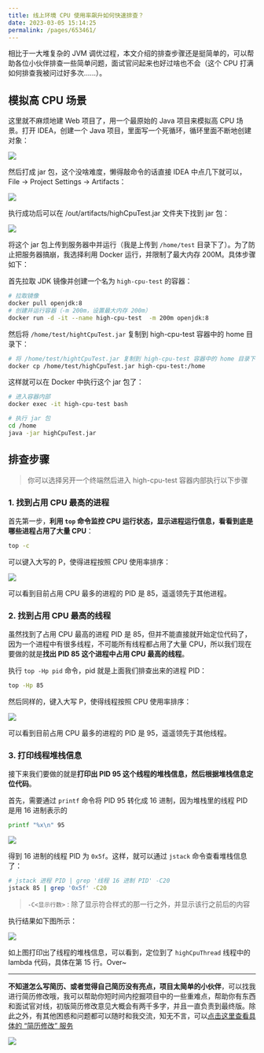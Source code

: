 ```yaml
---
title: 线上环境 CPU 使用率飙升如何快速排查？
date: 2023-03-05 15:14:25
permalink: /pages/653461/
---
```

相比于一大堆复杂的 JVM 调优过程，本文介绍的排查步骤还是挺简单的，可以帮助各位小伙伴排查一些简单问题，面试官问起来也好过啥也不会（这个 CPU 打满如何排查我被问过好多次......）。

## 模拟高 CPU 场景

这里就不麻烦地建 Web 项目了，用一个最原始的 Java 项目来模拟高 CPU 场景。打开 IDEA，创建一个 Java 项目，里面写一个死循环，循环里面不断地创建对象：

![](https://cs-wiki.oss-cn-shanghai.aliyuncs.com/img/image-20230305154226134.png)

然后打成 jar 包，这个没啥难度，懒得敲命令的话直接 IDEA 中点几下就可以，File -> Project Settings -> Artifacts：

![](https://cs-wiki.oss-cn-shanghai.aliyuncs.com/img/image-20230305151843163.png)

执行成功后可以在 /out/artifacts/highCpuTest.jar 文件夹下找到 jar 包：

![](https://cs-wiki.oss-cn-shanghai.aliyuncs.com/img/image-20230305152227546.png)

将这个 jar 包上传到服务器中并运行（我是上传到 `/home/test` 目录下了）。为了防止把服务器搞崩，我选择利用 Docker 运行，并限制了最大内存 200M。具体步骤如下：

首先拉取 JDK 镜像并创建一个名为 `high-cpu-test` 的容器：

```bash
# 拉取镜像
docker pull openjdk:8
# 创建并运行容器（-m 200m，设置最大内存 200m）
docker run -d -it --name high-cpu-test  -m 200m openjdk:8
```

然后将 `/home/test/hightCpuTest.jar` 复制到 high-cpu-test 容器中的 home 目录下：

```bash
# 将 /home/test/hightCpuTest.jar 复制到 high-cpu-test 容器中的 home 目录下
docker cp /home/test/highCpuTest.jar high-cpu-test:/home
```

这样就可以在 Docker 中执行这个 jar 包了：

```bash
# 进入容器内部
docker exec -it high-cpu-test bash

# 执行 jar 包
cd /home
java -jar highCpuTest.jar
```

## 排查步骤

> 你可以选择另开一个终端然后进入 high-cpu-test 容器内部执行以下步骤

### 1. 找到占用 CPU 最高的进程

首先第一步，**利用 `top` 命令监控 CPU 运行状态，显示进程运行信息，看看到底是哪些进程占用了大量 CPU**：

```bash
top -c
```

可以键入大写的 P，使得进程按照 CPU 使用率排序：

![](https://cs-wiki.oss-cn-shanghai.aliyuncs.com/img/image-20230305152801606.png)

可以看到目前占用 CPU 最多的进程的 PID 是 85，遥遥领先于其他进程。

### 2. 找到占用 CPU 最高的线程

虽然找到了占用 CPU 最高的进程 PID 是 85，但并不能直接就开始定位代码了，因为一个进程中有很多线程，不可能所有线程都占用了大量 CPU，所以我们现在要做的就是**找出 PID 85 这个进程中占用 CPU 最高的线程**。

执行 `top -Hp pid` 命令，pid 就是上面我们排查出来的进程 PID：

```bash
top -Hp 85
```

然后同样的，键入大写 P，使得线程按照 CPU 使用率排序：

![](https://cs-wiki.oss-cn-shanghai.aliyuncs.com/img/image-20230305153159949.png)

可以看到目前占用 CPU 最多的进程的 PID 是 95，遥遥领先于其他线程。

### 3. 打印线程堆栈信息

接下来我们要做的就是**打印出 PID 95 这个线程的堆栈信息，然后根据堆栈信息定位代码**。

首先，需要通过 `printf` 命令将 PID 95 转化成 16 进制，因为堆栈里的线程 PID 是用 16 进制表示的

```bash
printf "%x\n" 95
```

![](https://cs-wiki.oss-cn-shanghai.aliyuncs.com/img/image-20230305153255084.png)

得到 16 进制的线程 PID 为 `0x5f`。这样，就可以通过 `jstack` 命令查看堆栈信息了：

```bash
# jstack 进程 PID | grep '线程 16 进制 PID' -C20
jstack 85 | grep '0x5f' -C20
```

> `-C<显示行数>` : 除了显示符合样式的那一行之外，并显示该行之前后的内容

执行结果如下图所示：

![](https://cs-wiki.oss-cn-shanghai.aliyuncs.com/img/image-20230305153404329.png)

如上图打印出了线程的堆栈信息，可以看到，定位到了 `highCpuThread` 线程中的 lambda 代码，具体在第 15 行。Over~

---

**不知道怎么写简历、或者觉得自己简历没有亮点，项目太简单的小伙伴**，可以找我进行简历修改哦，我可以帮助你短时间内挖掘项目中的一些重难点，帮助你有东西和面试官对线，初版简历修改意见大概会有两千多字，并且一直负责到最终版。除此之外，有其他困惑和问题都可以随时和我交流，知无不言，可以[点击这里查看具体的 “简历修改” 服务](https://mp.weixin.qq.com/s/fmYWGrZpl9a93_EWLyDO-A)

![](https://cs-wiki.oss-cn-shanghai.aliyuncs.com/img/image-20230305213918017.png)